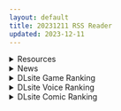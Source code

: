 ```yaml
---
layout: default
title: 20231211 RSS Reader
updated: 2023-12-11
---
```


<details class='content-parent'>
<summary>
Resources
</summary>
<details class='content-child'>
<summary>
<span class='rss-title'> [r18资源相关][悬赏金额:1500]帮忙找一个游戏 </span> <a class='rss-link' href='https://gmgard.com/gm124339' target='_blank'>&nbsp;</a>
<div class='rss-published'> 🕛 20231210 13:44:51</div>
</summary>
<img src="https://static.gmgard.us/Images/upload/10165101612216531.jpg" /><br /><p>叫什么名字和RJ号已经不记得了，不过大致就是一个RPG末日NTR游戏。</p>
</details>
<details class='content-child'>
<summary>
<span class='rss-title'> [自购][Steam官中][RJ266348][サキミノル]菲拉娜与圣灵药(フィラーナと命の薬) </span> <a class='rss-link' href='https://gmgard.com/gm124338' target='_blank'>&nbsp;</a>
<div class='rss-published'> 🕛 20231210 13:23:19</div>
</summary>
<img src="https://static.gmgard.us/Images/upload/14053101108245521.jpg" /><br /><p>
自从菲拉娜救了莉莉一命后，两人在乡村过着平静的生活。某天，当菲拉娜回家时却发现莉莉倒在地板上。散落在她身边的是稀有的炼金材料，各种关于圣灵药的理论资料，和一些其他的炼金用品。

菲拉娜惊讶地问莉莉这是什么情况，莉莉说她一直在和一种绝症抗争，但只有圣灵药才能药到病除。但是她现在已无力继续寻找剩下的材料，于是菲拉娜主动请缨代为效劳。

在莉莉勉强接受了菲拉娜的提议后，菲拉娜来到附近的城镇住</p>
</details>
<details class='content-child'>
<summary>
<span class='rss-title'> [魔穗字幕组][メリー・ジェーン]てにおはっ!~女の子だってホントはえっちだよ?1+2 </span> <a class='rss-link' href='https://gmgard.com/gm124340' target='_blank'>&nbsp;</a>
<div class='rss-published'> 🕛 20231210 12:11:35</div>
</summary>
<img src="https://iili.io/JT58VaV.gif" /><br /><p>黄毛只有个口 贫乳没人权啊&nbsp;</p>
</details>

</details>
<details class='content-parent'>
<summary>
News
</summary>
<details class='content-child'>
<summary>
<span class='rss-title'> 勇者喜歡養母沒問題，3D卡漫風成人新作《抗魔學院阿斯特拉》免費試玩版釋出 </span> <a class='rss-link' href='https://www.4gamers.com.tw/news/detail/61519/anti-demon-academy-astra-e-eight' target='_blank'>&nbsp;</a>
<div class='rss-published'> 🕛 20231210 15:19:44</div>
</summary>
<img src="https://img.4gamers.com.tw/news-image/70c185ac-5ef3-42ae-bbdb-8b0f5e04e62f.jpg"/>
後續可期
</details>
<details class='content-child'>
<summary>
<span class='rss-title'> 2023年12月發售Galgame作品介紹 </span> <a class='rss-link' href='https://home.gamer.com.tw/creationDetail.php?sn=5844540' target='_blank'>&nbsp;</a>
<div class='rss-published'> 🕛 20231210 14:57:13</div>
</summary>
<div><div>原本期待的年底大作《美少女万華鏡》叕延期，要努力活到4月了<img border="0" src="https://i2.bahamut.com.tw/editor/emotion/3.gif" /></div><div>而幾部延期作品《妹と彼女》《ユズリハの詩》《天瀬島は色恋ざかり》則是都選在了本月發售，另外還有經典遊戲《ONE》的重製版以全年齡分級推出。</div><div><br /></div><div>以下是作品介紹。</div></div><div><br /></div><div><hr /></div><div><div align="center"><div><div><div><div align="left"><br /></div><div align="left"><div><div><div><table align="center" border="0" cellpadding="1" cellspacing="1" width="100%">
<tbody><tr>
<td align="center" colspan="2"><img border="0" class="gallery-image" src="https://i.imgur.com/p11gmKF.jpg" width="550" /></td>
</tr>
<tr>
<td align="center" bgcolor="#CCCCCC" width="22%"><font face="微軟正黑體"><font color="#000000"><b><img border="0" class="gallery-image" src="https://i.imgur.com/fuJDCAG.png" width="25" />名稱</b></font></font></td>
<td align="center" bgcolor="white"><font color="#000000"><font face="微軟正黑體"><b>妹と彼女 ～それぞれの選択～</b></font></font></td>
</tr>
<tr>
<td align="center" bgcolor="#CCCCCC"><font face="微軟正黑體"><font color="#000000"><b><img border="0" class="gallery-image" src="https://i.imgur.com/UCr5zuw.png" width="25" />公司</b></font></font></td>
<td align="center" bgcolor="white"><font color="#000000"><font face="微軟正黑體"><b>WAFFLE</b></font></font></td>
</tr>
<tr>
<td align="center" bgcolor="#CCCCCC"><font face="微軟正黑體"><font color="#000000"><b><img border="0" class="gallery-image" src="https://i.imgur.com/xgJDfGJ.png" width="25" />原畫</b></font></font></td>
<td align="center" bgcolor="white"><font color="#000000"><font face="微軟正黑體"><b>サブロー</b></font></font></td>
</tr>
<tr>
<td align="center" bgcolor="#CCCCCC"><font face="微軟正黑體"><font color="#000000"><b><img border="0" class="gallery-image" src="https://i.imgur.com/iFxiQcZ.png" width="25" />劇本</b></font></font></td>
<td align="center" bgcolor="white" width="50%"><font color="#000000"><font face="微軟正黑體"><b>間崎俊介</b></font></font></td>
</tr>
<tr>
<td align="center" bgcolor="#CCCCCC"><font face="微軟正黑體"><font color="#000000"><b><img border="0" class="gallery-image" src="https://i.imgur.com/tioVsCH.png" width="25" />發售日</b></font></font></td>
<td align="center" bgcolor="white"><font color="#000000"><font face="微軟正黑體"><b>2023/12/22</b></font></font></td>
</tr>
<tr>
<td align="center" bgcolor="#CCCCCC"><font face="微軟正黑體"><font color="#000000"><b><img border="0" class="gallery-image" src="https://i.imgur.com/pBbb9ET.png" width="25" />價格</b></font></font></td>
<td align="center" bgcolor="white"><font face="微軟正黑體"><font color="#000000"><b>9,800円（税別）</b></font></font></td>
</tr>
</tbody></table><div align="center"><br /></div><div align="center"><img border="0" class="gallery-image" src="https://i.imgur.com/HVaglOI.jpg" width="450" /></div><div align="center"><br /></div><div><font face="微軟正黑體"><b><font size="5">✦故事劇情✦</font></b></font></div><div><div><div><div>六月的梅雨季。</div><div>大學四年級的『鷲崎慧』，正面臨著人生的交叉點。</div><div><br /></div><div>煙火大會的時候，慧打斷了妹妹『鷲崎陽香』向他的告白。</div><div>自那天以來，與妹妹處於冷戰關係已經持續三年。</div><div>兩人能夠正大光明獲得幸福的方法——在找到這個『解答』以前，他沒辦法回應妹妹的情感。</div><div>慧拼命壓抑住對妹妹的愛意，持續扮演著『好哥哥』的角色。</div><div>另一方面，明明兩人互相喜歡，卻不接受自己情感的哥哥，陽香始終冷漠以對。</div><div><br /></div><div>梅雨季持續地越久，慧的煩惱也更加深刻。</div><div>兩人能夠正大光明獲得幸福的方法——</div><div>明明只要找到這個『解答』，就可以回應妹妹的情感。</div><div><br /></div><div>某天，慧的朋友大地對他說，有一位女孩無論如何都想讓他見上一面，就把他帶去了夜店。</div><div>起初慧提不起興致，但沒想到出現在他面前的，是有著與她最愛的妹妹陽香相同容貌的少女。</div><div>少女的名字是『満月』，『相似的兩人』彼此強烈地互相吸引。</div><div><br /></div><div>與『満月』的邂逅，『慧』和『陽香』的兄妹關係將產生巨大的變化......。</div></div></div><div align="center"><br /></div></div><div><div><b><font face="微軟正黑體"><font size="5">✦CAST✦</font></font></b></div><div><div><div>鷲崎 陽香　CV：東シヅ</div><div>女の都 満月　CV：桜乃すもも</div><div>失楽 亥子　CV：有賀桃</div><div>霧島 美弥　CV：鶴屋春人</div><div>鷲崎 真弓　CV：百千るか</div></div><div><br /></div></div></div><div align="center"><div><img border="0" class="gallery-image" src="https://i.imgur.com/KA8SlA2.jpg" width="305" /> <img border="0" class="gallery-image" src="https://i.imgur.com/Hk8wiKL.jpg" width="305" /></div><div><img border="0" class="gallery-image" src="https://i.imgur.com/22NKdhF.jpg" width="305" /> <img border="0" class="gallery-image" src="https://i.imgur.com/q7kEdrd.jpg" width="305" /></div></div></div><div align="center"><br /></div><div>繼《初めての彼女》之後，間崎俊介×サブロー再次推出新作，上一作細膩刻劃角色心境變化令人驚豔，期待這次三角戀+兄妹戀題材會帶來什麼樣胃痛的展開。</div><div><br /></div><div><table align="center" border="1" cellpadding="1" cellspacing="1" width="100%">
<tbody><tr>
<td align="center" bgcolor="#000000" width="30%"><font face="微軟正黑體"><b><font size="4"><a href="https://ref.gamer.com.tw/redir.php?url=http%3A%2F%2Fwww.waffle1999.com%2Fgame%2F101imoutokanojo%2F" target="_blank"><font color="#ffffff">官網</font></a></font></b></font></td>
<td bgcolor="#000000" width="30%"><div align="center"><font face="微軟正黑體"><b><font size="4"><a href="https://ref.gamer.com.tw/redir.php?url=http%3A%2F%2Fwww.waffle1999.com%2Fgame%2F101imoutokanojo%2F%23trial" target="_blank"><font color="#ffffff">體驗版</font></a><br /></font></b></font></div></td>
<td align="center" bgcolor="#000000" width="30%"><font face="微軟正黑體"><b><font size="4"><font color="#ffffff"><strike>遊戲OP</strike></font></font></b></font></td>
</tr>
</tbody></table></div><div><br /></div></div><div><hr /></div></div><div><div></div></div><div><br /></div></div><table align="center" border="0" cellpadding="1" cellspacing="1" width="100%">
<tbody><tr>
<td align="center" colspan="2"><img border="0" class="gallery-image" src="https://i.imgur.com/OKQ2s2n.jpg" width="650" /></td>
</tr>
<tr>
<td align="center" bgcolor="#CCCCCC" width="22%"><font face="微軟正黑體"><font color="#000000"><b><img border="0" class="gallery-image" src="https://i.imgur.com/fuJDCAG.png" width="25" />名稱</b></font></font></td>
<td align="center" bgcolor="white"><font color="#000000"><font face="微軟正黑體"><b>ユズリハの詩 ～異能力組織犯罪対策部 特殊機動隊 第二課～</b></font></font></td>
</tr>
<tr>
<td align="center" bgcolor="#CCCCCC"><font face="微軟正黑體"><font color="#000000"><b><img border="0" class="gallery-image" src="https://i.imgur.com/UCr5zuw.png" width="25" />公司</b></font></font></td>
<td align="center" bgcolor="white"><font color="#000000"><font face="微軟正黑體"><b>propeller</b></font></font></td>
</tr>
<tr>
<td align="center" bgcolor="#CCCCCC"><font face="微軟正黑體"><font color="#000000"><b><img border="0" class="gallery-image" src="https://i.imgur.com/xgJDfGJ.png" width="25" />原畫</b></font></font></td>
<td align="center" bgcolor="white"><font color="#000000"><font face="微軟正黑體"><b>mdfあん、ハレノチアメ、ケミガワ、凪らいうん</b></font></font></td>
</tr>
<tr>
<td align="center" bgcolor="#CCCCCC"><font face="微軟正黑體"><font color="#000000"><b><img border="0" class="gallery-image" src="https://i.imgur.com/iFxiQcZ.png" width="25" />劇本</b></font></font></td>
<td align="center" bgcolor="white" width="50%"><font color="#000000"><font face="微軟正黑體"><b>燈緋色花音、夜明瑠璃、志方孝志</b></font></font></td>
</tr>
<tr>
<td align="center" bgcolor="#CCCCCC"><font face="微軟正黑體"><font color="#000000"><b><img border="0" class="gallery-image" src="https://i.imgur.com/tioVsCH.png" width="25" />發售日</b></font></font></td>
<td align="center" bgcolor="white"><font color="#000000"><font face="微軟正黑體"><b>2023/12/22</b></font></font></td>
</tr>
<tr>
<td align="center" bgcolor="#CCCCCC"><font face="微軟正黑體"><font color="#000000"><b><img border="0" class="gallery-image" src="https://i.imgur.com/pBbb9ET.png" width="25" />價格</b></font></font></td>
<td align="center" bgcolor="white"><font face="微軟正黑體"><font color="#000000"><b>9,800</b></font><b><font color="#000000">円（税別）</font></b><br /></font></td>
</tr>
</tbody></table><div><br /></div><div><img border="0" class="gallery-image" src="https://i.imgur.com/TaEotr0.jpg" width="450" /></div><div><br /></div><div align="left"><font face="微軟正黑體"><b><font size="5">✦故事劇情✦</font></b></font></div><div><div><div align="left"><div>――大約是在人類經歷第二次世界大戰的時候，世界各地開始出現具有超能力和異樣外表的人們。</div><div>不久後這些能力和特徵被稱為『異能力』，而擁有『異能力』的人則被稱為『異能保持者』。</div><div><br /></div><div>起初人類對『異能保持者』表示同情，但隨著人數增加，</div><div>人類開始畏懼他們的力量，疏遠他們，並排斥他們。</div><div>「異能保持者」也一樣，某些人用他們的能力來保護自己，某些人炫耀他們的力量，開始與人類發生衝突。</div><div>由於這種惡性循環，世界各地的暴動和犯罪猖獗，雙方的對立也急速加深。</div><div><br /></div><div>全球人類與異能保持者之間的對峙，在某一時刻開始有如潰堤的洪水一般，世界各地爆發戰亂。</div><div>日本也不例外，人類和「異能保持者」之間爆發了衝突。</div><div>政府一時失去機能、自衛隊將校試圖發動政變未遂等等，迎來了動蕩的時代。</div><div><br /></div><div>為應對混亂的國內局勢，日本政府成立了一個全新的維安組織，</div><div>由人類與「異能保持者」組成的特殊機動隊。</div><div><br /></div><div>被指派為新成立的特殊機動隊第二課的司令榊弥綜人，</div><div>努力與他的隊員一同維護治安。</div><div><br /></div><div>特殊機動隊成立幾年後，由於隊員們的活躍，犯罪率有所下降，國內治安得以維持。</div><div>在這取回短暫和平的日本，特殊機動隊的隊員們努力取締異能力犯罪。</div><div><br /></div><div>然而在某個事件後，異能保持者的組織犯罪增加，</div><div>人們的不安以及對政府的責難急速上升。</div><div><br /></div><div>特殊機動隊的每個成員各自抱有疑慮處理事件，</div><div>很快地他們就被吞沒在一個涉及整個國家的大陰謀中……。</div><div>　</div><div>人類與異能保持者的鬥爭再次爆發，武力鎮壓的軍隊，</div><div>以及為了阻止鬥爭而出動的主角們的特殊機動隊。</div><div><br /></div><div>各勢力亂入的危急情況下，</div><div>每個人各自的正義與痛苦交錯的前方，究竟可以看到什麼……。</div></div></div><div align="left"><br /></div></div><div align="left"><br /></div><div><div align="left"><b><font face="微軟正黑體"><font size="5">✦CAST✦</font></font></b></div></div><div><div align="left"><div><div>守志那 虎徹　CV：飴川紫乃</div><div>橘 伊紗奈　CV：風音</div><div>水無月 奏　CV：歩サラ</div><div>葛葉 神楽　CV：猫村ゆき</div><div>草薙 志乃芙　CV：手塚りょうこ</div></div><div><br /></div></div></div></div><div><img border="0" class="gallery-image" src="https://i.imgur.com/xJKLoK0.jpg" width="305" /> <img border="0" class="gallery-image" src="https://i.imgur.com/kAoj6i3.jpg" width="305" /></div><div><img border="0" class="gallery-image" src="https://i.imgur.com/hiVrlmI.jpg" width="305" /> <img border="0" class="gallery-image" src="https://i.imgur.com/Ui6KTf9.jpg" width="305" /></div><div align="left"><br /></div><div align="left">propeller時隔9年的全新作品，製作班底大換血，原本預定是2021年11月26日要發售的，結果一轉眼就跳票2年，希望製作品質能對得起花費的時間吧。</div><div align="left"><br /></div><div><table align="center" border="1" cellpadding="1" cellspacing="1" width="100%">
<tbody><tr>
<td align="center" bgcolor="#000000" width="30%"><font face="微軟正黑體"><b><font size="4"><a href="https://ref.gamer.com.tw/redir.php?url=http%3A%2F%2Fwww.propeller-game.com%2Fproduct%2Fyuzuriha%2Findex.html" target="_blank"><font color="#FFFFFF">官</font><font color="#FFFFFF">網</font></a></font></b></font></td>
<td bgcolor="#000000" width="30%"><div align="center"><font face="微軟正黑體"><b><font size="4"><a href="https://ref.gamer.com.tw/redir.php?url=http%3A%2F%2Fwww.propeller-game.com%2Fproduct%2Fyuzuriha%2Fspecial_trial.html" target="_blank"><font color="#ffffff">體驗版</font></a><br /></font></b></font></div></td>
<td align="center" bgcolor="#000000" width="30%"><font face="微軟正黑體"><b><font size="4"><a href="https://ref.gamer.com.tw/redir.php?url=https%3A%2F%2Fyoutu.be%2FPHWqD9Yiak0%3Fsi%3Dz-xWY4CEOLB08DW3" target="_blank"><font color="#FFFFFF">遊戲O</font><font color="#FFFFFF">P</font></a><br /></font></b></font></td>
</tr>
</tbody></table></div></div><div><br /></div></div><div><div><hr /></div><div align="left"><br /></div></div><div align="left"><div><div><div><table align="center" border="0" cellpadding="1" cellspacing="1" width="100%">
<tbody><tr>
<td align="center" colspan="2"><img border="0" class="gallery-image" src="https://i.imgur.com/jp4CvV3.jpg" width="550" /></td>
</tr>
<tr>
<td align="center" bgcolor="#CCCCCC" width="22%"><font face="微軟正黑體"><font color="#000000"><b><img border="0" class="gallery-image" src="https://i.imgur.com/fuJDCAG.png" width="25" />名稱</b></font></font></td>
<td align="center" bgcolor="white"><font color="#000000"><font face="微軟正黑體"><b>天瀬島は色恋ざかり</b></font></font></td>
</tr>
<tr>
<td align="center" bgcolor="#CCCCCC"><font face="微軟正黑體"><font color="#000000"><b><img border="0" class="gallery-image" src="https://i.imgur.com/UCr5zuw.png" width="25" />公司</b></font></font></td>
<td align="center" bgcolor="white"><font color="#000000"><font face="微軟正黑體"><b>Liaison</b></font></font></td>
</tr>
<tr>
<td align="center" bgcolor="#CCCCCC"><font face="微軟正黑體"><font color="#000000"><b><img border="0" class="gallery-image" src="https://i.imgur.com/xgJDfGJ.png" width="25" />原畫</b></font></font></td>
<td align="center" bgcolor="white"><font color="#000000"><font face="微軟正黑體"><b>まんごープリン、45リットル、になお、鈴鳴いちご</b></font></font></td>
</tr>
<tr>
<td align="center" bgcolor="#CCCCCC"><font face="微軟正黑體"><font color="#000000"><b><img border="0" class="gallery-image" src="https://i.imgur.com/iFxiQcZ.png" width="25" />劇本</b></font></font></td>
<td align="center" bgcolor="white" width="50%"><font color="#000000"><font face="微軟正黑體"><b>ユガワラアキカズ、兎活、kid</b></font></font></td>
</tr>
<tr>
<td align="center" bgcolor="#CCCCCC"><font face="微軟正黑體"><font color="#000000"><b><img border="0" class="gallery-image" src="https://i.imgur.com/tioVsCH.png" width="25" />發售日</b></font></font></td>
<td align="center" bgcolor="white"><font color="#000000"><font face="微軟正黑體"><b>2023/12/22</b></font></font></td>
</tr>
<tr>
<td align="center" bgcolor="#CCCCCC"><font face="微軟正黑體"><font color="#000000"><b><img border="0" class="gallery-image" src="https://i.imgur.com/pBbb9ET.png" width="25" />價格</b></font></font></td>
<td align="center" bgcolor="white"><font face="微軟正黑體"><font color="#000000"><b>8,800</b></font><b><font color="#000000">円（税別）</font></b><br /></font></td>
</tr>
</tbody></table><div align="center"><br /></div><div><font face="微軟正黑體"><b><font size="5">✦故事劇情✦</font></b></font></div><div><div><div>――這個島上的大小姐們有問題。</div><div><br /></div><div>主角 天瀬遥 被叫到了某個只有大小姐學園的溫暖孤島。</div><div>擔任校長的母親說是為了這些不懂得應對男性的大小姐們，</div><div>要讓我作為『活教材』在這裡生活一段時間。</div><div><br /></div><div>兩人共享秘密、活力充沛的學生會長。</div><div>身邊配有女僕、傲嬌公主氣質全開、盛氣凌人的鄰座女孩。</div><div>身材和貞操觀念都灑脫自如、大和撫子般的巨乳學姊。</div><div>非常親近自己、不諳世事的神祕女孩。</div><div>個性膽怯、不擅長應對男性，但不知為何與主角很有緣份的笨拙女孩。</div><div><br /></div><div>為了讓她們多少能夠了解異性，</div><div>主角在志工活動中負責戲劇的幕後工作，她們也加入其中，因而得以觸碰到她們的內心面。</div><div>認識異性、意識到男女性別、戀愛感情萌芽之時，感受到大家的心漸漸地有所改變…。</div><div><br /></div><div>主角該如何面對她們、又會經歷什麼樣的酸甜青春生活呢？</div><div>沒有可以逃跑的地方，這個滿是大小姐的孤島上充滿著青春的閃光…。</div><div>而這座島的秘密，目前還沒有人知道...</div></div><div><br /></div></div><div><br /></div><div><div><b><font face="微軟正黑體"><font size="5">✦CAST✦</font></font></b></div><div><div>朱日 千景　CV：結城ほのか</div><div>鈴羽 リリヤ　CV：歩サラ</div><div>星道院 姫瑠　CV：杏花</div><div>月城 ゆかり　CV：水野七海</div><div>椎葉 果歩子　CV：あじ秋刀魚</div><div>春風 園花　CV：葉村夏緒</div><div>天瀬 和泉　CV：桜城ちか</div></div></div><div><br /></div></div><div align="center"><img border="0" class="gallery-image" src="https://i.imgur.com/V06i6XL.jpg" width="305" /> <img border="0" class="gallery-image" src="https://i.imgur.com/PDrcOTB.jpg" width="305" /></div><div align="center"><img border="0" class="gallery-image" src="https://i.imgur.com/47ZKosE.jpg" width="305" /> <img border="0" class="gallery-image" src="https://i.imgur.com/QfnkJ9K.jpg" width="305" /></div><div align="left"><br /></div><div align="left">雖然是新遊戲品牌，不過畫風給人一種像是10年前的作品風格。</div><div><br /></div><div><table align="center" border="1" cellpadding="1" cellspacing="1" width="100%">
<tbody><tr>
<td align="center" bgcolor="#000000" width="30%"><font face="微軟正黑體"><b><font size="4"><a href="https://ref.gamer.com.tw/redir.php?url=https%3A%2F%2Fliaison.product.co.jp%2Fworks%2Famakoi%2Findex.html" target="_blank"><font color="#ffffff">官網</font></a></font></b></font></td>
<td bgcolor="#000000" width="30%"><div align="center"><font face="微軟正黑體"><b><font size="4"><a href="https://ref.gamer.com.tw/redir.php?url=https%3A%2F%2Fchobit.cc%2F86lzj%2F2d4134fm%3Futm_campaign%3Dembed%26utm_source%3Dexternal%26utm_medium%3Dheader%26utm_content%3Dvideo%26aid%3Derogemoviedb" target="_blank"><font color="#ffffff">體驗版</font></a><br /></font></b></font></div></td>
<td align="center" bgcolor="#000000" width="30%"><font face="微軟正黑體"><b><font size="4"><a href="https://ref.gamer.com.tw/redir.php?url=https%3A%2F%2Fchobit.cc%2F86lzj%2F2d4134fm%3Futm_campaign%3Dembed%26utm_source%3Dexternal%26utm_medium%3Dheader%26utm_content%3Dvideo%26aid%3Derogemoviedb" target="_blank"><font color="#FFFFFF">遊戲O</font><font color="#FFFFFF">P</font></a></font></b></font></td>
</tr>
</tbody></table></div><div><br /></div></div><div><hr /></div></div><div><div></div></div><div><br /></div><div><div><div><div><table align="center" border="0" cellpadding="1" cellspacing="1" width="100%">
<tbody><tr>
<td align="center" colspan="2"><img border="0" class="gallery-image" src="https://i.imgur.com/ytNUQIN.jpg" width="550" /></td>
</tr>
<tr>
<td align="center" bgcolor="#CCCCCC" width="22%"><font face="微軟正黑體"><font color="#000000"><b><img border="0" class="gallery-image" src="https://i.imgur.com/fuJDCAG.png" width="25" />名稱</b></font></font></td>
<td align="center" bgcolor="white"><font color="#000000"><font face="微軟正黑體"><b>ONE.</b></font></font></td>
</tr>
<tr>
<td align="center" bgcolor="#CCCCCC"><font face="微軟正黑體"><font color="#000000"><b><img border="0" class="gallery-image" src="https://i.imgur.com/UCr5zuw.png" width="25" />公司</b></font></font></td>
<td align="center" bgcolor="white"><font color="#000000"><font face="微軟正黑體"><b>novamicus</b></font></font></td>
</tr>
<tr>
<td align="center" bgcolor="#CCCCCC"><font face="微軟正黑體"><font color="#000000"><b><img border="0" class="gallery-image" src="https://i.imgur.com/xgJDfGJ.png" width="25" />原畫</b></font></font></td>
<td align="center" bgcolor="white"><font color="#000000"><font face="微軟正黑體"><b>樋上いたる</b></font></font></td>
</tr>
<tr>
<td align="center" bgcolor="#CCCCCC"><font face="微軟正黑體"><font color="#000000"><b><img border="0" class="gallery-image" src="https://i.imgur.com/iFxiQcZ.png" width="25" />劇本</b></font></font></td>
<td align="center" bgcolor="white" width="50%"><font color="#000000"><font face="微軟正黑體"><b>Tactics、novamicus</b></font></font></td>
</tr>
<tr>
<td align="center" bgcolor="#CCCCCC"><font face="微軟正黑體"><font color="#000000"><b><img border="0" class="gallery-image" src="https://i.imgur.com/tioVsCH.png" width="25" />發售日</b></font></font></td>
<td align="center" bgcolor="white"><font color="#000000"><font face="微軟正黑體"><b>2023/12/22</b></font></font></td>
</tr>
<tr>
<td align="center" bgcolor="#CCCCCC"><font face="微軟正黑體"><font color="#000000"><b><img border="0" class="gallery-image" src="https://i.imgur.com/pBbb9ET.png" width="25" />價格</b></font></font></td>
<td align="center" bgcolor="white"><font face="微軟正黑體"><font color="#000000"><b>7,500円（税別）</b></font><br /></font></td>
</tr>
</tbody></table><div align="center"><br /></div><div align="center"><img border="0" class="gallery-image" src="https://i.imgur.com/gDvvCT6.jpg" width="450" /></div><div align="center"><br /></div><div><font face="微軟正黑體"><b><font size="5">✦故事劇情✦</font></b></font></div><div><div><div>1998年的冬天。</div><div>在我這個平凡學生的心中，忽然出現了另一個世界。</div><div>它如同悄悄積落的白雪，緩緩淹沒我的日常生活。</div><div>直到這時，我才幡然醒悟──</div><div>存在於周而復始的生活中的不變之物。</div><div>未曾改變過的熟悉風景。</div><div>深愛卻不自知的人帶來的溫暖。</div><div><br /></div><div>是它們，將我繼續維繫在這個世界。</div><div><br /></div><div>那一刻，我第一次主動追尋起了重要的人，以及那條強而有力的連結。</div><div>時光流轉，陽光灑滿大地的季節將會再次來臨。</div><div>那時，我會站在什麼樣的世界裡，又是誰緊緊抓住我的手呢？</div></div><div><br /></div><div><br /></div></div><div><div><b><font face="微軟正黑體"><font size="5">✦CAST✦</font></font></b></div><div><div>長森 瑞佳　CV：石見舞菜香</div><div>七瀬 留美　CV：前田佳織里</div><div>川名 みさき　CV：愛美</div><div>里村 茜　CV：立花日菜</div><div>上月 澪　CV：高森奈津美</div><div>椎名 繭　CV：高橋花林</div><div>柚木 詩子　CV：西田望見</div><div>深山 雪見　CV：櫻井浩美</div><div>広瀬 真希　CV：高田憂希</div></div></div><div><br /></div></div><div align="center"><div align="left"><img border="0" class="gallery-image" src="https://i.imgur.com/obDybNA.jpg" width="305" /> <img border="0" class="gallery-image" src="https://i.imgur.com/MhPwNos.jpg" width="305" /></div><div align="left"><img border="0" class="gallery-image" src="https://i.imgur.com/wzepLLo.jpg" width="305" /> <img border="0" class="gallery-image" src="https://i.imgur.com/ePlAy8e.jpg" width="305" /></div></div><div><br /></div><div><div>NEXTON創立30週年的紀念作，推出90年代經典催淚遊戲《ONE》的重製版，樋上大媽再次擔任原畫，聲優全部翻新，甚至還有動態立繪，中文版也同步發售，唯一的遺憾就是全年齡向了。</div></div><div><div><br /></div></div><div><table align="center" border="1" cellpadding="1" cellspacing="1" width="100%">
<tbody><tr>
<td align="center" bgcolor="#000000" width="30%"><font face="微軟正黑體"><b><font size="4"><a href="https://ref.gamer.com.tw/redir.php?url=https%3A%2F%2Fnexton-net.jp%2Fnexton30th%2F" target="_blank"><font color="#ffffff">官網</font></a></font></b></font></td>
<td bgcolor="#000000" width="30%"><div align="center"><font face="微軟正黑體"><b><font size="4"><a href="https://ref.gamer.com.tw/redir.php?url=https%3A%2F%2Fnexton-net.jp%2Fnexton30th%2Fspecial.html%23trial" target="_blank"><font color="#ffffff">體驗版</font></a><br /></font></b></font></div></td>
<td align="center" bgcolor="#000000" width="30%"><font face="微軟正黑體"><b><font size="4"><a href="https://ref.gamer.com.tw/redir.php?url=https%3A%2F%2Fyoutu.be%2FE1q7qbrS830%3Fsi%3D47rcMtXYoHqEhunQ" target="_blank"><font color="#ffffff">遊戲OP</font></a></font></b></font></td>
</tr>
</tbody></table></div><div><br /></div></div><div><hr /></div></div><div><div></div></div><div><br /></div></div></div></div></div><div><div align="center"><div align="left"><div><div><table align="center" border="0" cellpadding="1" cellspacing="1" width="100%">
<tbody><tr>
<td align="center" colspan="2"><img border="0" class="gallery-image" src="https://i.imgur.com/jRCjxnf.jpg" width="550" /></td>
</tr>
<tr>
<td align="center" bgcolor="#CCCCCC" width="22%"><font face="微軟正黑體"><font color="#000000"><b><img border="0" class="gallery-image" src="https://i.imgur.com/fuJDCAG.png" width="25" />名稱</b></font></font></td>
<td align="center" bgcolor="white"><font color="#000000"><font face="微軟正黑體"><b>真・恋姫†英雄譚外伝 白月の灯火</b></font></font></td>
</tr>
<tr>
<td align="center" bgcolor="#CCCCCC"><font face="微軟正黑體"><font color="#000000"><b><img border="0" class="gallery-image" src="https://i.imgur.com/UCr5zuw.png" width="25" />公司</b></font></font></td>
<td align="center" bgcolor="white"><font color="#000000"><font face="微軟正黑體"><b>BaseSon</b></font></font></td>
</tr>
<tr>
<td align="center" bgcolor="#CCCCCC"><font face="微軟正黑體"><font color="#000000"><b><img border="0" class="gallery-image" src="https://i.imgur.com/xgJDfGJ.png" width="25" />原畫</b></font></font></td>
<td align="center" bgcolor="white"><font color="#000000"><font face="微軟正黑體"><b>片桐雛太、さえき北都、くわだゆうき、ぎん太郎、神剣桜花、城崎冷水</b></font></font></td>
</tr>
<tr>
<td align="center" bgcolor="#CCCCCC"><font face="微軟正黑體"><font color="#000000"><b><img border="0" class="gallery-image" src="https://i.imgur.com/iFxiQcZ.png" width="25" />劇本</b></font></font></td>
<td align="center" bgcolor="white" width="50%"><font color="#000000"><font face="微軟正黑體"><b>式乃彩葉</b></font></font></td>
</tr>
<tr>
<td align="center" bgcolor="#CCCCCC"><font face="微軟正黑體"><font color="#000000"><b><img border="0" class="gallery-image" src="https://i.imgur.com/tioVsCH.png" width="25" />發售日</b></font></font></td>
<td align="center" bgcolor="white"><font color="#000000"><font face="微軟正黑體"><b>2023/12/22</b></font></font></td>
</tr>
<tr>
<td align="center" bgcolor="#CCCCCC"><font face="微軟正黑體"><font color="#000000"><b><img border="0" class="gallery-image" src="https://i.imgur.com/pBbb9ET.png" width="25" />價格</b></font></font></td>
<td align="center" bgcolor="white"><font face="微軟正黑體"><font color="#000000"><b>4,000</b></font><b><font color="#000000">円（税別）</font></b><br /></font></td>
</tr>
</tbody></table><div align="center"><br /></div><div align="center"><img border="0" class="gallery-image" src="https://cdn.discordapp.com/attachments/907656383284006936/1183042415603499140/c1241504table6.jpg" width="450" /></div><div align="center"><br /></div><div><font face="微軟正黑體"><b><font size="5">✦故事劇情✦</font></b></font></div><div><div><div>化為流星降落於洛陽皇宮的北郷一刀。</div><div>他被視作天帝的使者而成為皇帝的親信，</div><div>卻因此激怒第一大臣趙忠，被流放到邊陲之地。</div><div>在被流放至涼州的時候，向一刀伸出援手是名叫董卓的少女。</div><div><br /></div><div>憂國之士董卓與下定決心的一刀。</div><div>如今，以這兩人為中心，一場嶄新的革命拉開序幕！</div></div><div><br /></div></div><div><br /></div><div><div><b><font face="微軟正黑體"><font size="5">✦CAST✦</font></font></b></div><div><div>董卓　CV：木村あやか</div><div>賈駆　CV：青山ゆかり</div><div>呂布　CV：井村屋ほのか</div><div>霊帝　CV：遥そら</div><div>劉協　CV：天津雫</div><div>何進　CV：神代岬</div><div>何太后　CV：十夜鷹蓮</div><div>趙忠　CV：成瀬未亜</div><div>袁紹　CV：このかなみ</div><div>張遼　CV：AYA</div><div>盧植　CV：秋野花</div><div>皇甫嵩　CV：夏野巳琴</div><div>華雄　CV：芹園みや</div><div>陳宮　CV：大花どん</div><div>馬超　CV：桜川未央</div></div></div><div><br /></div></div><div align="center"><img border="0" class="gallery-image" src="https://cdn.discordapp.com/attachments/907656383284006936/1183042414458449970/c1241504sample1.jpg" width="305" /> <img border="0" class="gallery-image" src="https://cdn.discordapp.com/attachments/907656383284006936/1183042414756249620/c1241504sample2.jpg" width="305" /></div><div align="center"><img border="0" class="gallery-image" src="https://cdn.discordapp.com/attachments/907656383284006936/1183042415037251594/c1241504sample9.jpg" width="305" /> <img border="0" class="gallery-image" src="https://cdn.discordapp.com/attachments/907656383284006936/1183042415339253800/c1241504sample10.jpg" width="305" /></div><div><br /></div><div><table align="center" border="1" cellpadding="1" cellspacing="1" width="100%">
<tbody><tr>
<td align="center" bgcolor="#000000" width="30%"><font face="微軟正黑體"><b><font size="4"><a href="https://ref.gamer.com.tw/redir.php?url=https%3A%2F%2Fbaseson.nexton-net.jp%2Fkoihaku%2F" target="_blank"><font color="#ffffff">官網</font></a></font></b></font></td>
<td bgcolor="#000000" width="30%"><div align="center"><font face="微軟正黑體"><b><font size="4"><a href="https://ref.gamer.com.tw/redir.php?url=https%3A%2F%2Fbaseson.nexton-net.jp%2Fkoihaku%2Fsp%2Ftrial%2F" target="_blank"><font color="#ffffff">體驗版</font></a><br /></font></b></font></div></td>
<td align="center" bgcolor="#000000" width="30%"><font face="微軟正黑體"><b><font size="4"><a href="https://ref.gamer.com.tw/redir.php?url=https%3A%2F%2Fyoutu.be%2FoiYdy4_UBPI%3Fsi%3DiiglSfSHsfs3HfMa" target="_blank"><font color="#ffffff">遊戲OP</font></a></font></b></font></td>
</tr>
</tbody></table></div></div><div align="left"><div align="left"><div align="left"><div align="left"><div align="center"><br /></div><div><hr /></div></div><div><div></div></div><div><br /></div></div></div></div></div></div></div><div align="center"><div align="center"><b><font size="6"><font face="微軟正黑體">2023年12月 其他發售作品</font></font></b><br /></div><div align="center"><font face="微軟正黑體"><br /></font></div><div><table align="center" border="1" cellpadding="1" cellspacing="1" width="100%">
<tbody><tr>
<td align="center" bgcolor="#CCCCCC" colspan="3"><b><font color="#000000"><font face="微軟正黑體"><font size="4">12/22發售</font></font></font></b></td>
</tr>
<tr>
<td align="center" bgcolor="#CCCCCC"><font color="#000000"><b><font face="微軟正黑體"><font size="4">名稱<br /></font></font></b></font></td>
<td align="center" bgcolor="#CCCCCC" width="30%"><font color="#000000"><b><font face="微軟正黑體"><font size="4">公司<br /></font></font></b></font></td>
<td align="center" bgcolor="#CCCCCC" width="20%"><font color="#000000"><b><font face="微軟正黑體"><font size="4">價格</font><br /></font></b></font></td>
</tr>
<tr>
<td align="center"><font color="#0000ee"><font face="微軟正黑體"><b><u><a href="https://ref.gamer.com.tw/redir.php?url=http%3A%2F%2Fwww.evil-heal.com%2Fproducts%2FSuspicion%2F" target="_blank">Suspicion -疑惑の性-</a></u></b></font></font></td>
<td align="center"><font face="微軟正黑體"><b>EvilHeal</b></font></td>
<td align="center"><font face="微軟正黑體"><b>￥3,800</b></font></td>
</tr>
<tr>
<td align="center" width="40%"><font color="#0000ee"><font face="微軟正黑體"><b><u><a href="https://ref.gamer.com.tw/redir.php?url=http%3A%2F%2Fwww.guilty-soft.com%2Fproduct%2FNightmare_x_Maverick%2F" target="_blank">Nightmare×Maverick～災厄のレヴェナント～</a></u></b></font></font></td>
<td align="center"><font face="微軟正黑體"><b>Guilty Nightmare Project</b></font></td>
<td align="center"><font face="微軟正黑體"><b>￥3,000</b></font></td>
</tr>
<tr>
<td align="center"><font color="#0000ee"><font face="微軟正黑體"><b><u><a href="https://ref.gamer.com.tw/redir.php?url=https%3A%2F%2Fwww.moon-stone.jp%2Fproduct2%2Fmsc04%2F" target="_blank">夕凪荘のS級の彼女たち2</a></u></b></font></font></td>
<td align="center"><font face="微軟正黑體"><b>MOONSTONE Cherry</b></font></td>
<td align="center"><font face="微軟正黑體"><b>￥9,000</b></font></td>
</tr>
<tr>
<td align="center"><font color="#0000ee"><font face="微軟正黑體"><b><u><a href="https://ref.gamer.com.tw/redir.php?url=https%3A%2F%2Fwww.route2.co.jp%2FTriangle%2FProducts%2Fexti%2Findex.html" target="_blank">魔法戦士EXTRA IGNITION</a></u></b></font></font></td>
<td align="center"><font face="微軟正黑體"><b>Triangle</b></font></td>
<td align="center"><font face="微軟正黑體"><b>￥8,800</b></font></td>
</tr>
<tr>
<td align="center"><font color="#0000ee"><font face="微軟正黑體"><b><u><a href="https://ref.gamer.com.tw/redir.php?url=https%3A%2F%2Fwww.lune-soft.jp%2Fgame%2F26255" target="_blank">家族は（俺以外）サキュバスでした ～二人の姉と母との性活で精液を搾り取られます～</a></u></b></font></font></td>
<td align="center"><font face="微軟正黑體"><b>マリン</b></font></td>
<td align="center"><font face="微軟正黑體"><b>￥8,800</b></font></td>
</tr>
</tbody></table><div align="center"><br /></div></div><div align="center"><br /></div></div><div align="center"><br /></div><div align="center"><div><font face="微軟正黑體"><font size="6"><font color="#000000"><b>延期作品</b></font></font></font></div><div><font face="微軟正黑體"><br /></font></div><div><table align="center" border="1" cellpadding="1" cellspacing="1" width="100%">
<tbody><tr>
<td align="center" bgcolor="#CCCCCC" colspan="2" width="20%"><b><font color="#000000"><font face="微軟正黑體"><font size="4">名稱</font></font></font></b><font color="#000000"><b><font face="微軟正黑體"><font size="4"><br /></font></font></b></font></td>
<td align="center" bgcolor="#CCCCCC" width="30%"><font color="#000000"><b><font face="微軟正黑體"><font size="4">公司<br /></font></font></b></font></td>
<td align="center" bgcolor="#CCCCCC" width="20%"><font color="#000000"><b><font face="微軟正黑體"><font size="4">日期</font><br /></font></b></font></td>
</tr>
<tr>
<td align="center" width="30%"><img border="0" class="gallery-image" src="https://i.imgur.com/xWBeKyP.jpg" width="150" /></td>
<td align="center"><a href="https://ref.gamer.com.tw/redir.php?url=http%3A%2F%2Fwww.omega-star.jp%2Fibun%2Findex.html" target="_blank">美少女万華鏡異聞 雪おんな</a></td>
<td align="center" width="30%">ωstar</td>
<td align="center"><font color="#FF0000">2024/04/26</font></td>
</tr>
</tbody></table><br /></div><div><br /></div></div>
</details>
<details class='content-child'>
<summary>
<span class='rss-title'> 《末代君主》團隊成人新作《精靈守望》發表，超胸女精靈波濤洶湧不扶他 </span> <a class='rss-link' href='https://www.4gamers.com.tw/news/detail/61518/elven-watcher-g-eight-first-glance' target='_blank'>&nbsp;</a>
<div class='rss-published'> 🕛 20231210 14:55:13</div>
</summary>
<img src="https://img.4gamers.com.tw/news-image/6accf29c-6d38-422b-b170-54ccc6fd767c.jpg"/>
滿足喜歡異種煎的捧油們
</details>

</details>
<details class='content-parent'>
<summary>
DLsite Game Ranking
</summary>
<details class='content-child'>
<summary>
<span class='rss-title'> 忍堕とし [まろん☆まろん] </span> <a class='rss-link' href='https://www.dlsite.com/maniax/work/=/product_id/RJ01052320.html' target='_blank'>&nbsp;</a>
<div class='rss-published'> 🕛 20231211 13:09:25</div>
</summary>
<img src ="http://img.dlsite.jp/modpub/images2/work/doujin/RJ01053000/RJ01052320_img_main.jpg"/><br/>クリックで簡単に調教が楽しめる おさわり調教シミュレーションゲーム!!!たくさんのシーンがあるため、飽きることなく調教を楽しめます!!!調教シーンはフルアニメ&フルボイス! Live2Dを利用したぬるぬると動くアニメーション調教を、ぜひ体感してください!
</details>
<details class='content-child'>
<summary>
<span class='rss-title'> スク水少女快楽拷問シミュレーション【放課後の体育倉庫で止まない絶頂地獄】 [紺色くらぶ] </span> <a class='rss-link' href='https://www.dlsite.com/maniax/work/=/product_id/RJ01111622.html' target='_blank'>&nbsp;</a>
<div class='rss-published'> 🕛 20231211 13:09:25</div>
</summary>
<img src ="http://img.dlsite.jp/modpub/images2/work/doujin/RJ01112000/RJ01111622_img_main.jpg"/><br/>体育倉庫で無理やりイカせ続ける!強制絶頂Live2Dフルアニメーション&フルボイス!
</details>
<details class='content-child'>
<summary>
<span class='rss-title'> シードオブザデッド:コンプリートエディション [TeamKRAMA] </span> <a class='rss-link' href='https://www.dlsite.com/maniax/work/=/product_id/RJ01119297.html' target='_blank'>&nbsp;</a>
<div class='rss-published'> 🕛 20231211 13:09:25</div>
</summary>
<img src ="http://img.dlsite.jp/modpub/images2/work/doujin/RJ01120000/RJ01119297_img_main.jpg"/><br/>可愛いあの子を守るため暴力とセックスが支配するZワールドで暴れまくれ!様々な武器を手にし、襲い掛かってくる怪物をぶっ殺せ! 彼女たちが怪我をしたときは即エッチでヒーリング!股間のマグナムも火を噴くぜ!彼女たちのハートも最高潮(エクスタシー)! 終わった世界で始まる新たな生活。主人公やヒロインたちに待ち受ける未来とは…!?
</details>
<details class='content-child'>
<summary>
<span class='rss-title'> シードオブザデッド:チャームソング [TeamKRAMA] </span> <a class='rss-link' href='https://www.dlsite.com/maniax/work/=/product_id/RJ01109096.html' target='_blank'>&nbsp;</a>
<div class='rss-published'> 🕛 20231211 13:09:25</div>
</summary>
<img src ="http://img.dlsite.jp/modpub/images2/work/doujin/RJ01110000/RJ01109096_img_main.jpg"/><br/>ホームタウン最大の危機!?今度のSoDは強大な敵に銃とマイクで立ち向かう!?最強のアイドルを夢見る少女、えいのまるが新たなヒロインとして参戦! 素早い動きと二丁拳銃で、敵を翻弄する戦闘スタイルだ!  そしてホームタウンに迫りくる、強大な敵の影。 無数のZと共に進行してくる敵から街を守ることができるのか。大事な場所を守るため、ヒロインたちはとある計画を進めることに? 歌って踊って撃ち殺せ!アイドル計画が、今始まる。
</details>
<details class='content-child'>
<summary>
<span class='rss-title'> 護身術道場 秘密のNTRレッスン [WAKUWAKU] </span> <a class='rss-link' href='https://www.dlsite.com/maniax/work/=/product_id/RJ01053661.html' target='_blank'>&nbsp;</a>
<div class='rss-published'> 🕛 20231211 13:09:25</div>
</summary>
<img src ="http://img.dlsite.jp/modpub/images2/work/doujin/RJ01054000/RJ01053661_img_main.jpg"/><br/>これはシミュレーション系のエロゲーで、ユーモアな要素が盛り込まれています。
</details>

</details>
<details class='content-parent'>
<summary>
DLsite Voice Ranking
</summary>
<details class='content-child'>
<summary>
<span class='rss-title'> 【初恋えっち】押しかけ同棲ギャル。誘惑JKリオちゃんとの甘々ラブハメ生活。 [桃色みんと] </span> <a class='rss-link' href='https://www.dlsite.com/maniax/work/=/product_id/RJ01112220.html' target='_blank'>&nbsp;</a>
<div class='rss-published'> 🕛 20231211 13:09:28</div>
</summary>
<img src ="http://img.dlsite.jp/modpub/images2/work/doujin/RJ01113000/RJ01112220_img_main.jpg"/><br/>あなたをどう見ても性的に愛してる従妹JKのリオちゃん。初恋の貴方と甘イチャ性活の為にやってきた♪ぐいぐい～っとえちえち誘惑してくる小悪魔JKリオちゃんは、意外と......?「このナマチチでぇ...イイコト...してあげちゃうんだけどなぁ...♪」
</details>
<details class='content-child'>
<summary>
<span class='rss-title'> 職員室でも保健室でも自宅でも! メスガキな教え子はイタズラしまくる! [ファウナス] </span> <a class='rss-link' href='https://www.dlsite.com/maniax/work/=/product_id/RJ01018155.html' target='_blank'>&nbsp;</a>
<div class='rss-published'> 🕛 20231211 13:09:28</div>
</summary>
<img src ="http://img.dlsite.jp/modpub/images2/work/doujin/RJ01019000/RJ01018155_img_main.jpg"/><br/>職員室で休憩中、なんとなくスマホでロリ画像を見ているあなた。 そんなところを教え子のシロに見られてしまいます......
</details>
<details class='content-child'>
<summary>
<span class='rss-title'> 【KU100】異世界娘のデリヘル嬢～当店人気トップ嬢たちのおちんぽご奉仕戦争 [ファウナス] </span> <a class='rss-link' href='https://www.dlsite.com/maniax/work/=/product_id/RJ01081666.html' target='_blank'>&nbsp;</a>
<div class='rss-published'> 🕛 20231211 13:09:28</div>
</summary>
<img src ="http://img.dlsite.jp/modpub/images2/work/doujin/RJ01082000/RJ01081666_img_main.jpg"/><br/>新たな刺激を求めるあなた。 以前アルブスに、アーテルとのおまんこ比べを提案されていたことを思い出し、二人を同時に呼び出す。 未経験の3Pプレイに、戸惑った様子を見せるアーテルとアルブス。しかしお気に入りのお客であるあなたを前に、たまらずご奉仕を始めるのだった。
</details>
<details class='content-child'>
<summary>
<span class='rss-title'> 双子ロリ爆乳の媚び媚びお兄ちゃん誘惑【ロリ爆乳の双子が大好きなお兄ちゃんをメロメロにして、気持ちいいお漏らしぴゅっぴゅをさせる話】 [常世常闇所々] </span> <a class='rss-link' href='https://www.dlsite.com/maniax/work/=/product_id/RJ01096800.html' target='_blank'>&nbsp;</a>
<div class='rss-published'> 🕛 20231211 13:09:28</div>
</summary>
<img src ="http://img.dlsite.jp/modpub/images2/work/doujin/RJ01097000/RJ01096800_img_main.jpg"/><br/>ロリ爆乳の双子が大好きな親戚のお兄ちゃんを誘惑して、メロメロにさせてしまう甘々なマゾ向けの話です。女の子達に結婚を迫られるお兄ちゃん…左右から柔らかくて大きいおっぱいを押し付けられたり、耳を小さなお口でしゃぶられたり、少しずつ双子の魅力にハマっていきます…お兄ちゃんは魅惑的なロリ姉妹に負けてしまうのでしょうか?CV みもりあいの様
</details>
<details class='content-child'>
<summary>
<span class='rss-title'> 通勤道中であの娘がみだらな行為をしてくる話【ASMRボイスドラマ版】 [嘘つき屋別館] </span> <a class='rss-link' href='https://www.dlsite.com/maniax/work/=/product_id/RJ01084305.html' target='_blank'>&nbsp;</a>
<div class='rss-published'> 🕛 20231211 13:09:28</div>
</summary>
<img src ="http://img.dlsite.jp/modpub/images2/work/doujin/RJ01085000/RJ01084305_img_main.jpg"/><br/>毎日億劫な通勤電車の中、いつも向かいに座っているあの娘。彼女はある日、あなたに向かってスカートをまくってパンツを見せつけてきた。毎朝パンツを見せつけられ彼女のエロさにハマっていってしまう…… もっと”イイコト”を期待して隣に座ってみると、期待に応えるように今度手コキをしてくれた。どうやら彼女もこの行為を楽しんでいる様子……
</details>

</details>
<details class='content-parent'>
<summary>
DLsite Comic Ranking
</summary>
<details class='content-child'>
<summary>
<span class='rss-title'> 家が湿気過ぎて生えてきた幻覚誘発するキノコを誤食して発情したあとのあれやこれ [捕食少女] </span> <a class='rss-link' href='https://www.dlsite.com/maniax/work/=/product_id/RJ01114389.html' target='_blank'>&nbsp;</a>
<div class='rss-published'> 🕛 20231211 13:09:30</div>
</summary>
<img src ="http://img.dlsite.jp/modpub/images2/work/doujin/RJ01115000/RJ01114389_img_main.jpg"/><br/>これはごく普通すぎて普通でしかない一人の女子大学生の日常ストーリーです。 家の中が湿気てキノコが生えることになり、好奇心からそのキノコを誤って摂取した結果、幻覚を体験します。本文は52ページ。特典のおまけ2枚付きです。
</details>
<details class='content-child'>
<summary>
<span class='rss-title'> 平凡JKとふしぎなおクスリ [Yumemi Dream Land] </span> <a class='rss-link' href='https://www.dlsite.com/maniax/work/=/product_id/RJ01072394.html' target='_blank'>&nbsp;</a>
<div class='rss-published'> 🕛 20231211 13:09:30</div>
</summary>
<img src ="http://img.dlsite.jp/modpub/images2/work/doujin/RJ01073000/RJ01072394_img_main.jpg"/><br/>クラスの人気者に誘われて、カラオケに行った平凡なJKミキ。気が付けば、2つの穴の処女が奪われていて……。
</details>
<details class='content-child'>
<summary>
<span class='rss-title'> 今日の天気は雨時々家出JK [Yumemi Dream Land] </span> <a class='rss-link' href='https://www.dlsite.com/maniax/work/=/product_id/RJ01084653.html' target='_blank'>&nbsp;</a>
<div class='rss-published'> 🕛 20231211 13:09:30</div>
</summary>
<img src ="http://img.dlsite.jp/modpub/images2/work/doujin/RJ01085000/RJ01084653_img_main.jpg"/><br/>雨の日に出会った家出少女、美咲。泊めてあげた俺に対して、彼女はその身体で『お礼』をしようとする……。
</details>
<details class='content-child'>
<summary>
<span class='rss-title'> まんこく武術会3〜鬼逝き⭐くノ一拷問編〜 [岡本画伯] </span> <a class='rss-link' href='https://www.dlsite.com/maniax/work/=/product_id/RJ01093491.html' target='_blank'>&nbsp;</a>
<div class='rss-published'> 🕛 20231211 13:09:30</div>
</summary>
<img src ="http://img.dlsite.jp/modpub/images2/work/doujin/RJ01094000/RJ01093491_img_main.jpg"/><br/>女子高生くノ一 が魔人を絶滅させるべく立ち上がった! しかし返り討ちに遭い、魔人たちの【快楽忍術】の餌食になってしまう・・!
</details>
<details class='content-child'>
<summary>
<span class='rss-title'> 女装少年ヒーローのキミが女体化してモブ♀戦闘員に堕ちる漫画-邪淫TS洗脳トランス・モブ・セントーイン!- [やせうまロール] </span> <a class='rss-link' href='https://www.dlsite.com/maniax/work/=/product_id/RJ01038460.html' target='_blank'>&nbsp;</a>
<div class='rss-published'> 🕛 20231211 13:09:30</div>
</summary>
<img src ="http://img.dlsite.jp/modpub/images2/work/doujin/RJ01039000/RJ01038460_img_main.jpg"/><br/>TSし、肉欲に狂い、ラバースーツの女戦闘員に堕ちる!代替の効く惨めなモブ戦闘員に堕ちていく様をネットリ33Pで描きました。悪堕ちしたいMのアナタも、悪堕ちを楽しみたいSのアナタもどうぞ!全編ぴっちりスーツ!
</details>

</details>
